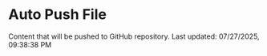 # Auto Push File

Content that will be pushed to GitHub repository.
Last updated: 07/27/2025, 09:38:38 PM